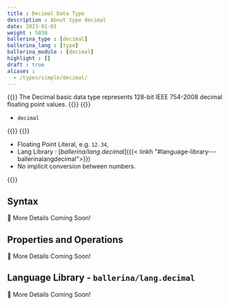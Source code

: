```yaml
---
title : Decimal Data Type
description : About type decimal
date: 2023-01-01
weight : 5030
ballerina_type : [decimal]
ballerina_lang : [type]
ballerina_module : [decimal]
highlight : []
draft : true
aliases :
  - /types/simple/decimal/
---
```


{{<md class="summary">}}
The Decimal basic data type represents 128-bit IEEE 754-2008 decimal floating point values.
{{</md>}}
{{<md class="syntax">}}

* `decimal`

{{</md>}}
{{<md class="tldr">}}

* Floating Point Literal, e.g. `12.34`,
* Lang Library : [*ballerina/lang.decimal*]({{< linkh "#language-library---ballerinalangdecimal">}})
* No implicit conversion between numbers.

{{</md>}}

<!--more-->

## Syntax

🚧 More Details Coming Soon!

## Properties and Operations

🚧 More Details Coming Soon!

## Language Library - `ballerina/lang.decimal`

🚧 More Details Coming Soon!
